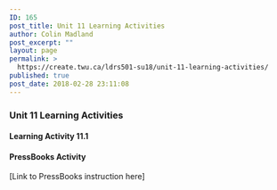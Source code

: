 ```yaml
---
ID: 165
post_title: Unit 11 Learning Activities
author: Colin Madland
post_excerpt: ""
layout: page
permalink: >
  https://create.twu.ca/ldrs501-su18/unit-11-learning-activities/
published: true
post_date: 2018-02-28 23:11:08
---
```

<h3>Unit 11 Learning Activities</h3>
<h4>Learning Activity 11.1</h4>
<h4>PressBooks Activity</h4>
[Link to PressBooks instruction here]
